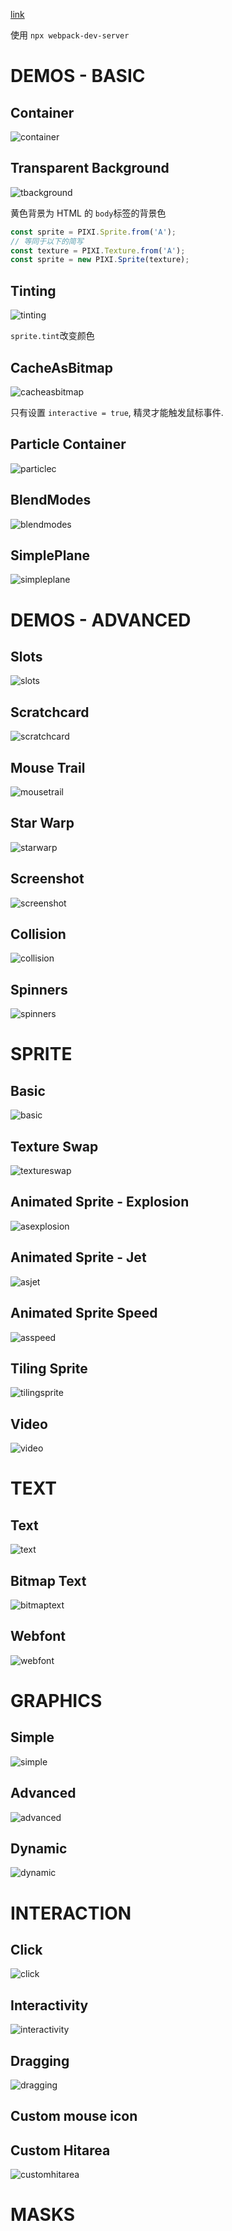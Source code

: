 [link](https://pixijs.io/examples)

使用 `npx webpack-dev-server`

# DEMOS - BASIC

## Container

![container](assets/container.png)

## Transparent Background

![tbackground](assets/tbackground.png)

黄色背景为 HTML 的 `body`标签的背景色

```js
const sprite = PIXI.Sprite.from('A');
// 等同于以下的简写
const texture = PIXI.Texture.from('A');
const sprite = new PIXI.Sprite(texture);
```

## Tinting

![tinting](assets/tinting.jpg)



`sprite.tint`改变颜色

## CacheAsBitmap

![cacheasbitmap](assets/cacheasbitmap.jpg)

只有设置 `interactive = true`, 精灵才能触发鼠标事件.

## Particle Container

![particlec](assets/particlec.jpg)

## BlendModes

![blendmodes](assets/blendmodes.jpg)

## SimplePlane

![simpleplane](assets/simpleplane.jpg)

# DEMOS - ADVANCED

## Slots

![slots](assets/slots.jpg)

## Scratchcard

![scratchcard](assets/scratchcard.jpg)

## Mouse Trail

![mousetrail](assets/mousetrail.jpg)

## Star Warp

![starwarp](assets/starwarp.png)

## Screenshot

![screenshot](assets/screenshot.jpg)

## Collision

![collision](assets/collision.png)

## Spinners

![spinners](assets/spinners.jpg)

# SPRITE

## Basic

![basic](assets/basic.jpg)

## Texture Swap

![textureswap](assets/textureswap.jpg)

## Animated Sprite - Explosion

![asexplosion](assets/asexplosion.jpg)

## Animated Sprite - Jet

![asjet](assets/asjet.jpg)

## Animated Sprite Speed

![asspeed](assets/asspeed.jpg)

## Tiling Sprite

![tilingsprite](assets/tilingsprite.jpg)

## Video

![video](assets/video.jpg)

# TEXT

## Text

![text](assets/text.jpg)

## Bitmap Text

![bitmaptext](assets/bitmaptext.jpg)

## Webfont

![webfont](assets/webfont.jpg)

# GRAPHICS

## Simple

![simple](assets/simple.png)

## Advanced

![advanced](assets/advanced.jpg)

## Dynamic

![dynamic](assets/dynamic.png)

# INTERACTION

## Click

![click](assets/click.jpg)

## Interactivity

![interactivity](assets/interactivity.jpg)

## Dragging

![dragging](assets/dragging.png)

## Custom mouse icon

## Custom Hitarea

![customhitarea](assets/customhitarea.jpg)

# MASKS



